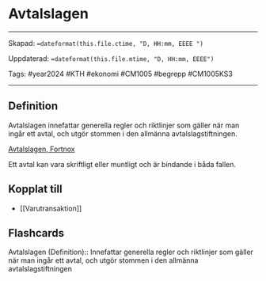 # Avtalslagen

---
Skapad: `=dateformat(this.file.ctime, "D, HH:mm, EEEE ")`

Uppdaterad: `=dateformat(this.file.mtime, "D, HH:mm, EEEE")`

Tags: #year2024 #KTH #ekonomi #CM1005 #begrepp #CM1005KS3

---

## Definition

Avtalslagen innefattar generella regler och riktlinjer som gäller när man ingår ett avtal, och utgör stommen i den allmänna avtalslagstiftningen.

[Avtalslagen, Fortnox](https://www.fortnox.se/fortnox-foretagsguide/ekonomisk-ordlista/avtalslagen)

Ett avtal kan vara skriftligt eller muntligt och är bindande i båda fallen.

## Kopplat till

- [[Varutransaktion]]

## Flashcards

Avtalslagen (Definition):: Innefattar generella regler och riktlinjer som gäller när man ingår ett avtal, och utgör stommen i den allmänna avtalslagstiftningen
<!--SR:!2024-02-24,8,250!2024-02-19,4,270-->
